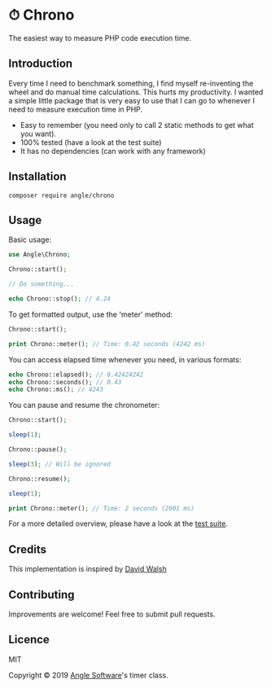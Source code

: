 # ⏱ Chrono

The easiest way to measure PHP code execution time.

## Introduction

Every time I need to benchmark something, I find myself re-inventing the wheel and do manual time calculations. This hurts my productivity. I wanted a simple little package that is very easy to use that I can go to whenever I need to measure execution time in PHP.

- Easy to remember (you need only to call 2 static methods to get what you want).
- 100% tested (have a look at the test suite)
- It has no dependencies (can work with any framework)

## Installation

```shell
composer require angle/chrono
```

## Usage

Basic usage:
```php
use Angle\Chrono;

Chrono::start();

// Do something...

echo Chrono::stop(); // 4.24
```

To get formatted output, use the 'meter' method:
```php
Chrono::start();

print Chrono::meter(); // Time: 0.42 seconds (4242 ms)
```

You can access elapsed time whenever you need, in various formats:
```php
echo Chrono::elapsed(); // 0.42424242
echo Chrono::seconds(); // 0.43
echo Chrono::ms(); // 4243
```

You can pause and resume the chronometer:
```php
Chrono::start();

sleep(1);

Chrono::pause();

sleep(3); // Will be ignored

Chrono::resume();

sleep(1);

print Chrono::meter(); // Time: 2 seconds (2001 ms)
```

For a more detailed overview, please have a look at the [test suite](https://github.com/anglesoft/chrono/blob/master/tests/ChronoTest.php).

## Credits

This implementation is inspired by [David Walsh](https://davidwalsh.name/php-timer-benchmark)

## Contributing

Improvements are welcome! Feel free to submit pull requests.

## Licence

MIT

Copyright © 2019 [Angle Software](https://angle.software)'s timer class.
